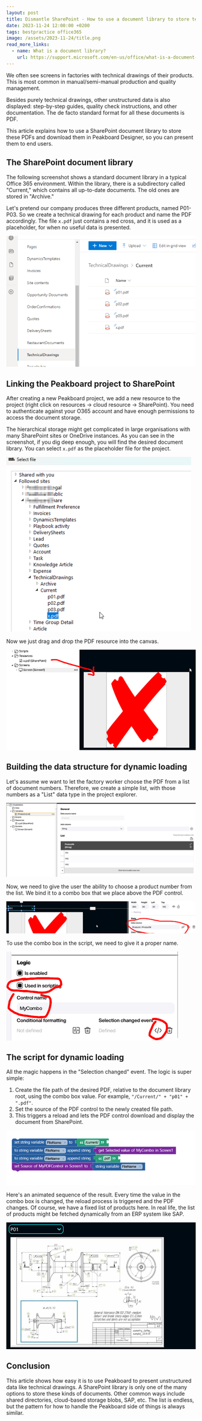 ```yaml
---
layout: post
title: Dismantle SharePoint - How to use a document library to store technical drawings and download them in Peakboard dynamically
date: 2023-11-24 12:00:00 +0200
tags: bestpractice office365
image: /assets/2023-11-24/title.png
read_more_links:
  - name: What is a document library?
    url: https://support.microsoft.com/en-us/office/what-is-a-document-library-3b5976dd-65cf-4c9e-bf5a-713c10ca2872
---
```


We often see screens in factories with technical drawings of their products. This is most common in manual/semi-manual production and quality management. 

Besides purely technical drawings, other unstructured data is also displayed: step-by-step guides, quality check instructions, and other documentation. The de facto standard format for all these documents is PDF.

This article explains how to use a SharePoint document library to store these PDFs and download them in Peakboard Designer, so you can present them to end users.

## The SharePoint document library

The following screenshot shows a standard document library in a typical Office 365 environment. Within the library, there is a subdirectory called "Current," which contains all up-to-date documents. The old ones are stored in "Archive."

Let's pretend our company produces three different products, named P01-P03. So we create a technical drawing for each product and name the PDF accordingly. The file `x.pdf` just contains a red cross, and it is used as a placeholder, for when no useful data is presented.

![image](/assets/2023-11-24/010.png)

## Linking the Peakboard project to SharePoint

After creating a new Peakboard project, we add a new resource to the project (right click on resources -> cloud resource -> SharePoint). You need to authenticate against your O365 account and have enough permissions to access the document storage.

The hierarchical storage might get complicated in large organisations with many SharePoint sites or OneDrive instances. As you can see in the screenshot, if you dig deep enough, you will find the desired document library. You can select  `x.pdf` as the placeholder file for the project.

![image](/assets/2023-11-24/020.png)

Now we just drag and drop the PDF resource into the canvas.

![image](/assets/2023-11-24/030.png)

## Building the data structure for dynamic loading

Let's assume we want to let the factory worker choose the PDF from a list of document numbers. Therefore, we create a simple list, with those numbers as a "List" data type in the project explorer.

![image](/assets/2023-11-24/040.png)

Now, we need to give the user the ability to choose a product number from the list. We bind it to a combo box that we place above the PDF control.

![image](/assets/2023-11-24/050.png)

To use the combo box in the script, we need to give it a proper name.

![image](/assets/2023-11-24/060.png)

## The script for dynamic loading

All the magic happens in the "Selection changed" event. The logic is super simple:

1. Create the file path of the desired PDF, relative to the document library root, using the combo box value. For example, `"/Current/" + "p01" + ".pdf"`.
2. Set the source of the PDF control to the newly created file path.
3. This triggers a reload and lets the PDF control download and display the document from SharePoint.

![image](/assets/2023-11-24/070.png)

Here's an animated sequence of the result. Every time the value in the combo box is changed, the reload process is triggered and the PDF changes. Of course, we have a fixed list of products here. In real life, the list of products might be fetched dynamically from an ERP system like SAP.

![image](/assets/2023-11-24/080.gif)

## Conclusion

This article shows how easy it is to use Peakboard to present unstructured data like technical drawings. A SharePoint library is only one of the many options to store these kinds of documents. Other common ways include shared directories, cloud-based storage blobs, SAP, etc. The list is endless, but the pattern for how to handle the Peakboard side of things is always similar.
